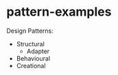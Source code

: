 # pattern-examples

 Design Patterns:
                
+ Structural
  + Adapter
+ Behavioural
+ Creational
